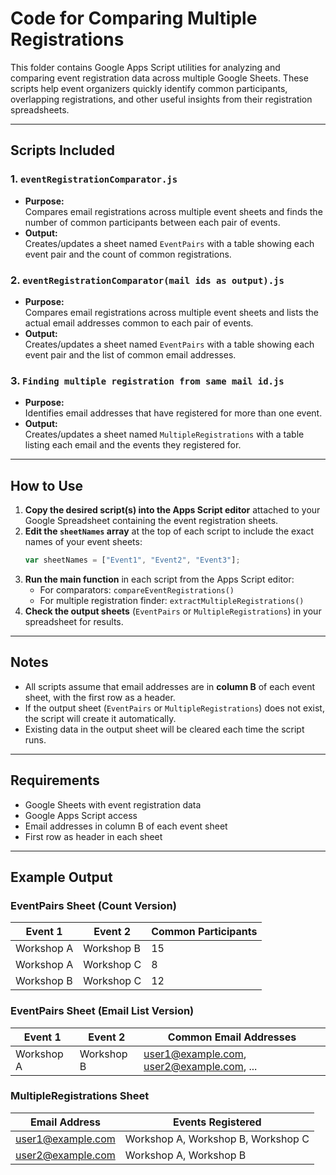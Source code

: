 # Code for Comparing Multiple Registrations

This folder contains Google Apps Script utilities for analyzing and comparing event registration data across multiple Google Sheets. These scripts help event organizers quickly identify common participants, overlapping registrations, and other useful insights from their registration spreadsheets.

---

## Scripts Included

### 1. `eventRegistrationComparator.js`
- **Purpose:**  
  Compares email registrations across multiple event sheets and finds the number of common participants between each pair of events.
- **Output:**  
  Creates/updates a sheet named `EventPairs` with a table showing each event pair and the count of common registrations.

### 2. `eventRegistrationComparator(mail ids as output).js`
- **Purpose:**  
  Compares email registrations across multiple event sheets and lists the actual email addresses common to each pair of events.
- **Output:**  
  Creates/updates a sheet named `EventPairs` with a table showing each event pair and the list of common email addresses.

### 3. `Finding multiple registration from same mail id.js`
- **Purpose:**  
  Identifies email addresses that have registered for more than one event.
- **Output:**  
  Creates/updates a sheet named `MultipleRegistrations` with a table listing each email and the events they registered for.

---

## How to Use

1. **Copy the desired script(s) into the Apps Script editor** attached to your Google Spreadsheet containing the event registration sheets.
2. **Edit the `sheetNames` array** at the top of each script to include the exact names of your event sheets:
   ```javascript
   var sheetNames = ["Event1", "Event2", "Event3"];
   ```
3. **Run the main function** in each script from the Apps Script editor:
   - For comparators: `compareEventRegistrations()`
   - For multiple registration finder: `extractMultipleRegistrations()`
4. **Check the output sheets** (`EventPairs` or `MultipleRegistrations`) in your spreadsheet for results.

---

## Notes

- All scripts assume that email addresses are in **column B** of each event sheet, with the first row as a header.
- If the output sheet (`EventPairs` or `MultipleRegistrations`) does not exist, the script will create it automatically.
- Existing data in the output sheet will be cleared each time the script runs.

---

## Requirements

- Google Sheets with event registration data
- Google Apps Script access
- Email addresses in column B of each event sheet
- First row as header in each sheet

---

## Example Output

### EventPairs Sheet (Count Version)
| Event 1 | Event 2 | Common Participants |
|---------|---------|-------------------|
| Workshop A | Workshop B | 15 |
| Workshop A | Workshop C | 8 |
| Workshop B | Workshop C | 12 |

### EventPairs Sheet (Email List Version)
| Event 1 | Event 2 | Common Email Addresses |
|---------|---------|----------------------|
| Workshop A | Workshop B | user1@example.com, user2@example.com, ... |

### MultipleRegistrations Sheet
| Email Address | Events Registered |
|---------------|------------------|
| user1@example.com | Workshop A, Workshop B, Workshop C |
| user2@example.com | Workshop A, Workshop B |
